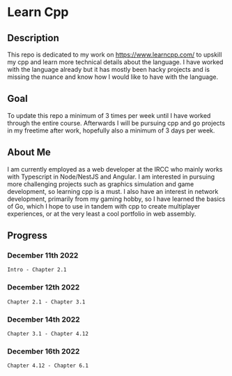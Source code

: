 # Learn Cpp

## Description

This repo is dedicated to my work on https://www.learncpp.com/ to upskill my cpp and learn more technical details about the language.
I have worked with the language already but it has mostly been hacky projects and is missing the nuance and know how I would like to have with the language.

## Goal

To update this repo a minimum of 3 times per week until I have worked through the entire course. Afterwards I will be pursuing cpp and go projects in my freetime
after work, hopefully also a minimum of 3 days per week.

## About Me

I am currently employed as a web developer at the IRCC who mainly works with Typescript in Node/NestJS and Angular. I am interested in pursuing more challenging projects
such as graphics simulation and game development, so learning cpp is a must. I also have an interest in network development, primarily from my gaming hobby, so I have learned the basics of Go, which I hope to use in tandem with cpp to create multiplayer experiences, or at the very least a cool portfolio in web assembly.

## Progress

### December 11th 2022

    Intro - Chapter 2.1

### December 12th 2022

    Chapter 2.1 - Chapter 3.1

### December 14th 2022

    Chapter 3.1 - Chapter 4.12

### December 16th 2022

    Chapter 4.12 - Chapter 6.1
